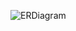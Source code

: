 ![ERDiagram](https://raw.githubusercontent.com/xchovanecv1/VSA/master/Cvicenie%204/Uloha%201/expected.jpg)
